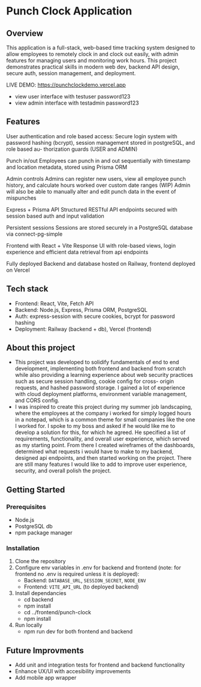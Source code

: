 # Punch Clock Application

## Overview

This application is a full-stack, web-based time tracking system designed to allow employees to remotely clock in
and clock out easily, with admin features for managing users and monitoring work hours. This project demonstrates
practical skills in modern web dev, backend API design, secure auth, session management, and deployment.

LIVE DEMO: https://punchclockdemo.vercel.app
- view user interface with testuser password123
- view admin interface with testadmin password123

## Features

User authentication and role based access:
  Secure login system with password hashing (bcrypt), session management stored in postgreSQL, and role based au-
  thorization guards (USER and ADMIN)

Punch in/out
  Employees can punch in and out sequentially with timestamp and location metadata, stored using Prisma ORM

Admin controls
  Admins can register new users, view all employee punch history, and calculate hours worked over custom date ranges
  (WIP) Admin will also be able to manually alter and edit punch data in the event of mispunches

Express + Prisma API
  Structured RESTful API endpoints secured with session based auth and input validation

Persistent sessions
  Sessions are stored securely in a PostgreSQL database via connect-pg-simple

Frontend with React + Vite
  Response UI with role-based views, login experience and efficient data retrieval from api endpoints

Fully deployed
  Backend and database hosted on Railway, frontend deployed on Vercel

## Tech stack
- Frontend: React, Vite, Fetch API
- Backend: Node.js, Express, Prisma ORM, PostgreSQL
- Auth: express-session with secure cookies, bcrypt for password hashing
- Deployment: Railway (backend + db), Vercel (frontend)

## About this project
- This project was developed to solidify fundamentals of end to end development, implementing both frontend and backend from scratch
  while also providing a learning experience about web security practices such as secure session handling, cookie config for cross-
  origin requests, and hashed password storage. I gained a lot of experience with cloud deployment platforms, environment variable
  management, and CORS config.
- I was inspired to create this project during my summer job landscaping, where the employees at the company i worked for simply
  logged hours in a notepad, which is a common theme for small companies like the one I worked for. I spoke to my boss and asked
  if he would like me to develop a solution for this, for which he agreed. He specified a list of requirements, functionality, and
  overall user experience, which served as my starting point. From there I created wireframes of the dashboards, determined what
  requests i would have to make to my backend, designed api endpoints, and then started working on the project. There are still
  many features I would like to add to improve user experience, security, and overall polish the project.


## Getting Started

### Prerequisites

- Node.js
- PostgreSQL db
- npm package manager

### Installation

1. Clone the repository
2. Configure env variables in .env for backend and frontend (note: for frontend no .env is required unless it is deployed):
     - Backend: `DATABASE_URL`, `SESSION_SECRET`, `NODE_ENV`
     - Frontend: `VITE_API_URL` (to deployed backend)
3. Install dependancies
   - cd backend
   - npm install
   - cd ../frontend/punch-clock
   - npm install
4. Run locally
   - npm run dev for both frontend and backend

## Future Improvments
- Add unit and integration tests for frontend and backend functionality
- Enhance UX/UI with accesibility improvements
- Add mobile app wrapper



